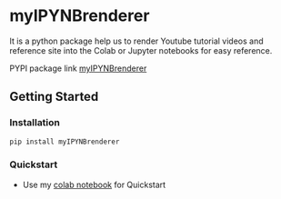 # myIPYNBrenderer
It is a python package help us to render Youtube tutorial videos and reference site into the Colab or Jupyter notebooks for easy reference.

PYPI package link [myIPYNBrenderer](https://pypi.org/project/myIPYNBrenderer/)

## Getting Started

### Installation
``` p
pip install myIPYNBrenderer
```

### Quickstart
- Use my [colab notebook](https://colab.research.google.com/drive/1SDqQobVbYoYoCVjbJCDPci-hOVTN3h-r#scrollTo=cAHhoS2-kqTw) for Quickstart
